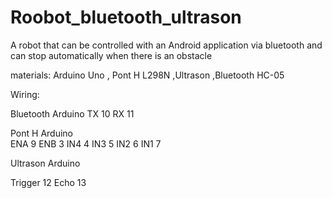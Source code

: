 # Roobot_bluetooth_ultrason
 A robot that can be controlled with an Android application via bluetooth and can stop automatically when there is an obstacle

materials: Arduino Uno , Pont H L298N ,Ultrason ,Bluetooth HC-05

Wiring:

Bluetooth         Arduino
TX                10
RX                11


Pont H            Arduino     
  ENA                9
  ENB                3
  IN4                4
  IN3                5
  IN2                6
  IN1                7
  
  Ultrason        Arduino 

 Trigger            12
 Echo               13    

